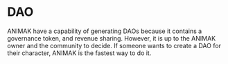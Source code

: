 # DAO

ANIMAK have a capability of generating DAOs because it contains a governance token, and revenue sharing. However, it is up to the ANIMAK owner and the community to decide. If someone wants to create a DAO for their character, ANIMAK is the fastest way to do it.

